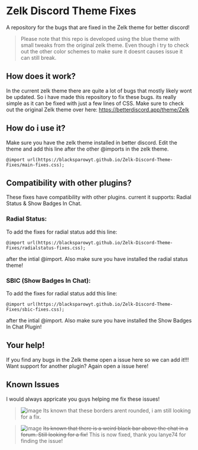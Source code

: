 # Zelk Discord Theme Fixes
A repository for the bugs that are fixed in the Zelk theme for better discord!

> Please note that this repo is developed using the blue theme with small tweaks from the original zelk theme. Even though i try to check out the other color schemes to make sure it doesnt causes issue it can still break.

## How does it work?
In the current zelk theme there are quite a lot of bugs that mostly likely wont be updated. So i have made this repository to fix these bugs. its really simple as it can be fixed with just a few lines of CSS.
Make sure to check out the original Zelk theme over here: https://betterdiscord.app/theme/Zelk

## How do i use it?
Make sure you have the zelk theme installed in better discord. 
Edit the theme and add this line after the other @imports in the zelk theme.
```
@import url(https://blacksparowyt.github.io/Zelk-Discord-Theme-Fixes/main-fixes.css);
```

## Compatibility with other plugins?
These fixes have compatibility with other plugins. current it supports: Radial Status & Show Badges In Chat.


### Radial Status:
To add the fixes for radial status add this line:
```
@import url(https://blacksparowyt.github.io/Zelk-Discord-Theme-Fixes/radialstatus-fixes.css);
```
after the intial @import. Also make sure you have installed the radial status theme!

### SBIC (Show Badges In Chat):
To add the fixes for radial status add this line:
```
@import url(https://blacksparowyt.github.io/Zelk-Discord-Theme-Fixes/sbic-fixes.css);
```
after the intial @import. Also make sure you have installed the Show Badges In Chat Plugin!


## Your help!
If you find any bugs in the Zelk theme open a issue here so we can add it!!! 
Want support for another plugin? Again open a issue here!


## Known Issues
I would always appricate you guys helping me fix these issues!

> ![image](https://github.com/BlackSparowYT/Zelk-Discord-Theme-Fixes/assets/117974776/3d5a66a0-9554-4766-bc30-cb8fb236a003)
> Its known that these borders arent rounded, i am still looking for a fix.

> ![image](https://github.com/BlackSparowYT/Zelk-Discord-Theme-Fixes/assets/117974776/d3075268-3c70-4b50-9d2b-08c98572b70b)
> ~~Its known that there is a weird black bar above the chat in a forum. Still looking for a fix!~~
This is now fixed, thank you lanye74 for finding the issue!

